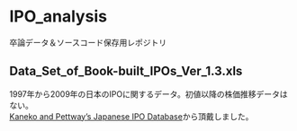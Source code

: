 # IPO_analysis
卒論データ＆ソースコード保存用レポジトリ

## Data_Set_of_Book-built_IPOs_Ver_1.3.xls
1997年から2009年の日本のIPOに関するデータ。初値以降の株価推移データはない。  
[Kaneko and Pettway’s Japanese IPO Database](http://www.fbc.keio.ac.jp/~kaneko/KP-JIPO/top.htm)から頂戴しました。

